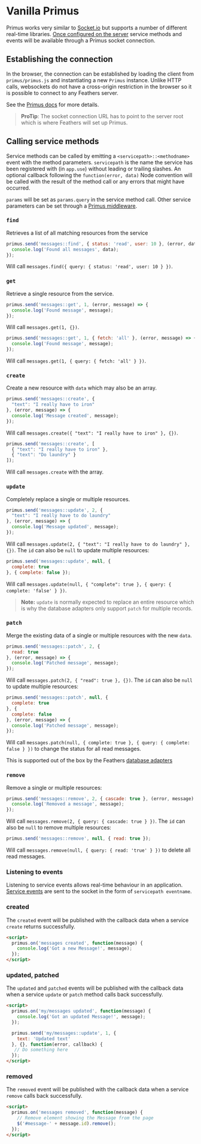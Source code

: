 # Vanilla Primus

Primus works very similar to [Socket.io](socket-io.md) but supports a number of different real-time libraries. [Once configured on the server](../real-time/primus.md) service methods and events will be available through a Primus socket connection. 

## Establishing the connection

In the browser, the connection can be established by loading the client from `primus/primus.js` and instantiating a new `Primus` instance. Unlike HTTP calls, websockets do not have a cross-origin restriction in the browser so it is possible to connect to any Feathers server.

See the [Primus docs](https://github.com/primus/primus#connecting-from-the-browser) for more details.

> **ProTip**: The socket connection URL has to point to the server root which is where Feathers will set up Primus.

## Calling service methods

Service methods can be called by emitting a `<servicepath>::<methodname>` event with the method parameters. `servicepath` is the name the service has been registered with (in `app.use`) without leading or trailing slashes. An optional callback following the `function(error, data)` Node convention will be called with the result of the method call or any errors that might have occurred.

`params` will be set as `params.query` in the service method call. Other service parameters can be set through a [Primus middleware](../real-time/primus.md).

### `find`

Retrieves a list of all matching resources from the service

```js
primus.send('messages::find', { status: 'read', user: 10 }, (error, data) => {
  console.log('Found all messages', data);
});
```

Will call `messages.find({ query: { status: 'read', user: 10 } })`.

### `get`

Retrieve a single resource from the service.

```js
primus.send('messages::get', 1, (error, message) => {
  console.log('Found message', message);
});
```

Will call `messages.get(1, {})`.

```js
primus.send('messages::get', 1, { fetch: 'all' }, (error, message) => {
  console.log('Found message', message);
});
```

Will call `messages.get(1, { query: { fetch: 'all' } })`.

### `create`

Create a new resource with `data` which may also be an array.

```js
primus.send('messages::create', {
  "text": "I really have to iron"
}, (error, message) => {
  console.log('Message created', message);
});
```

Will call `messages.create({ "text": "I really have to iron" }, {})`.

```js
primus.send('messages::create', [
  { "text": "I really have to iron" },
  { "text": "Do laundry" }
]);
```

Will call `messages.create` with the array.

### `update`

Completely replace a single or multiple resources.

```js
primus.send('messages::update', 2, {
  "text": "I really have to do laundry"
}, (error, message) => {
  console.log('Message updated', message);
});
```

Will call `messages.update(2, { "text": "I really have to do laundry" }, {})`. The `id` can also be `null` to update multiple resources:

```js
primus.send('messages::update', null, {
  complete: true
}, { complete: false });
```

Will call `messages.update(null, { "complete": true }, { query: { complete: 'false' } })`.

> __Note:__ `update` is normally expected to replace an entire resource which is why the database adapters only support `patch` for multiple records.

### `patch`

Merge the existing data of a single or multiple resources with the new `data`.

```js
primus.send('messages::patch', 2, {
  read: true
}, (error, message) => {
  console.log('Patched message', message);
});
```

Will call `messages.patch(2, { "read": true }, {})`. The `id` can also be `null` to update multiple resources:

```js
primus.send('messages::patch', null, {
  complete: true
}, {
  complete: false
}, (error, message) => {
  console.log('Patched message', message);
});
```

Will call `messages.patch(null, { complete: true }, { query: { complete: false } })` to change the status for all read messages.

This is supported out of the box by the Feathers [database adapters](../databases/readme.md) 

### `remove`

Remove a single or multiple resources:

```js
primus.send('messages::remove', 2, { cascade: true }, (error, message) => {
  console.log('Removed a message', message);
});
```

Will call `messages.remove(2, { query: { cascade: true } })`. The `id` can also be `null` to remove multiple resources:

```js
primus.send('messages::remove', null, { read: true });
```

Will call `messages.remove(null, { query: { read: 'true' } })` to delete all read messages.


### Listening to events

Listening to service events allows real-time behaviour in an application. [Service events](../real-time/readme.md) are sent to the socket in the form of `servicepath eventname`.

### created

The `created` event will be published with the callback data when a service `create` returns successfully.

```html
<script>
  primus.on('messages created', function(message) {
    console.log('Got a new Message!', message);
  });
</script>
```

### updated, patched

The `updated` and `patched` events will be published with the callback data when a service `update` or `patch` method calls back successfully.

```html
<script>
  primus.on('my/messages updated', function(message) {
    console.log('Got an updated Message!', message);
  });

  primus.send('my/messages::update', 1, {
    text: 'Updated text'
  }, {}, function(error, callback) {
   // Do something here
  });
</script>
```

### removed

The `removed` event will be published with the callback data when a service `remove` calls back successfully.

```html
<script>
  primus.on('messages removed', function(message) {
    // Remove element showing the Message from the page
    $('#message-' + message.id).remove();
  });
</script>
```
